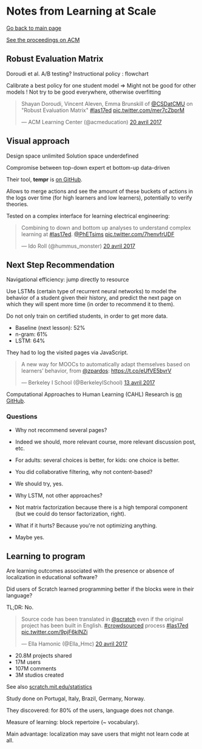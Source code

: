 # Notes from Learning at Scale

[Go back to main page](/las2017)

[See the proceedings on ACM](http://dl.acm.org/citation.cfm?id=3051457&preflayout=flat)

## Robust Evaluation Matrix

Doroudi et al.
A/B testing?
Instructional policy : flowchart

Calibrate a best policy for one student model
=> Might not be good for other models
! Not try to be good everywhere, otherwise overfitting

<blockquote class="twitter-tweet" data-lang="fr"><p lang="en" dir="ltr">Shayan Doroudi, Vincent Aleven, Emma Brunskill of <a href="https://twitter.com/CSDatCMU">@CSDatCMU</a> on &quot;Robust Evaluation Matrix&quot; <a href="https://twitter.com/hashtag/las17ed?src=hash">#las17ed</a> <a href="https://t.co/mer7cZbprM">pic.twitter.com/mer7cZbprM</a></p>&mdash; ACM Learning Center (@acmeducation) <a href="https://twitter.com/acmeducation/status/855074460797460480">20 avril 2017</a></blockquote> <script async src="//platform.twitter.com/widgets.js" charset="utf-8"></script>

## Visual approach

Design space unlimited
Solution space underdefined

Compromise between top-down expert et bottom-up data-driven

Their tool, **tempr** is [on GitHub](https://github.com/fratamico/Tempr---A-visual-knowledge-engineering-tool).

Allows to merge actions and see the amount of these buckets of actions in the logs over time (for high learners and low learners), potentially to verify theories.

Tested on a complex interface for learning electrical engineering:

<blockquote class="twitter-tweet" data-lang="fr"><p lang="en" dir="ltr">Combining to down and bottom up analyses to understand complex learning at <a href="https://twitter.com/hashtag/las17ed?src=hash">#las17ed</a>. <a href="https://twitter.com/PhETsims">@PhETsims</a> <a href="https://t.co/7henvfrUDF">pic.twitter.com/7henvfrUDF</a></p>&mdash; Ido Roll (@hummus_monster) <a href="https://twitter.com/hummus_monster/status/855075352959479808">20 avril 2017</a></blockquote> <script async src="//platform.twitter.com/widgets.js" charset="utf-8"></script>

## Next Step Recommendation

Navigational efficiency: jump directly to resource

Use LSTMs (certain type of recurrent neural networks) to model the behavior of a student given their history, and predict the next page on which they will spent more time (in order to recommend it to them).

Do not only train on certified students, in order to get more data.

- Baseline (next lesson): 52%
- n-gram: 61%
- LSTM: 64%

They had to log the visited pages via JavaScript.

<blockquote class="twitter-tweet" data-lang="fr"><p lang="en" dir="ltr">A new way for MOOCs to automatically adapt themselves based on learners’ behavior, from <a href="https://twitter.com/zpardos">@zpardos</a>: <a href="https://t.co/eUfVE5bvrV">https://t.co/eUfVE5bvrV</a></p>&mdash; Berkeley I School (@BerkeleyISchool) <a href="https://twitter.com/BerkeleyISchool/status/852585950190456833">13 avril 2017</a></blockquote> <script async src="//platform.twitter.com/widgets.js" charset="utf-8"></script>

Computational Approaches to Human Learning (CAHL) Research is [on GitHub](https://github.com/CAHLR).

### Questions

- Why not recommend several pages?
- Indeed we should, more relevant course, more relevant discussion post, etc.
- For adults: several choices is better, for kids: one choice is better.

- You did collaborative filtering, why not content-based?
- We should try, yes.

- Why LSTM, not other approaches?
- Not matrix factorization because there is a high temporal component (but we could do tensor factorization, right).

- What if it hurts? Because you're not optimizing anything.
- Maybe yes.

## Learning to program

Are learning outcomes associated with the presence or absence of localization in educational software?

Did users of Scratch learned programming better if the blocks were in their language?

TL;DR: No.

<blockquote class="twitter-tweet" data-lang="fr"><p lang="en" dir="ltr">Source code has been translated in <a href="https://twitter.com/scratch">@scratch</a> even if the original project has been built in English. <a href="https://twitter.com/hashtag/crowdsourced?src=hash">#crowdsourced</a> process <a href="https://twitter.com/hashtag/las17ed?src=hash">#las17ed</a> <a href="https://t.co/9pjF6klNZi">pic.twitter.com/9pjF6klNZi</a></p>&mdash; Ella Hamonic (@Ella_Hmc) <a href="https://twitter.com/Ella_Hmc/status/855109380035022851">20 avril 2017</a></blockquote> <script async src="//platform.twitter.com/widgets.js" charset="utf-8"></script>

- 20.8M projects shared
- 17M users
- 107M comments
- 3M studios created

See also [scratch.mit.edu/statistics](https://scratch.mit.edu/statistics)

Study done on Portugal, Italy, Brazil, Germany, Norway.

They discovered: for 80% of the users, language does not change.

Measure of learning: block repertoire (~ vocabulary).

Main advantage: localization may save users that might not learn code at all.
